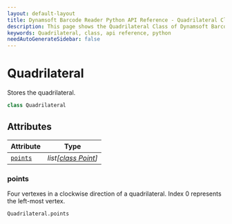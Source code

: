 ```yaml
---
layout: default-layout
title: Dynamsoft Barcode Reader Python API Reference - Quadrilateral Class
description: This page shows the Quadrilateral Class of Dynamsoft Barcode Reader for Python SDK.
keywords: Quadrilateral, class, api reference, python
needAutoGenerateSidebar: false
---
```



# Quadrilateral
Stores the quadrilateral.  

```python
class Quadrilateral 
```  

## Attributes
  
| Attribute | Type |
|---------- | ---- |
| [`points`](#points) | *list[[class Point](Point.md)]* |


### points
Four vertexes in a clockwise direction of a quadrilateral. Index 0 represents the left-most vertex. 

```python
Quadrilateral.points
```



